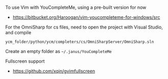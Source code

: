 To use Vim with YouCompleteMe, using a pre-built version for now

- https://bitbucket.org/Haroogan/vim-youcompleteme-for-windows/src

For the OmniSharp for cs files, need to open the project with Visual Studio, and compile
```
ycm_folder/python/ycm/completers/cs/OmniSharpServer/OmniSharp.sln
```

Create an empty folder as `~/.janus/YouCompleteMe`

Fullscreen support
- https://github.com/xqin/gvimfullscreen
